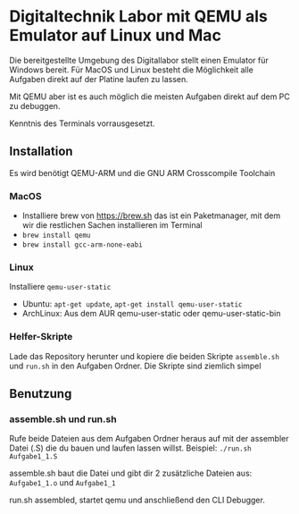 # Digitaltechnik Labor mit QEMU als Emulator auf Linux und Mac

Die bereitgestellte Umgebung des Digitallabor stellt einen Emulator für Windows bereit. Für MacOS und Linux besteht die Möglichkeit alle Aufgaben direkt auf der Platine laufen zu lassen.

Mit QEMU aber ist es auch möglich die meisten Aufgaben direkt auf dem PC zu debuggen.

Kenntnis des Terminals vorrausgesetzt.

## Installation

Es wird benötigt QEMU-ARM und die GNU ARM Crosscompile Toolchain

### MacOS

- Installiere brew von https://brew.sh das ist ein Paketmanager, mit dem wir die restlichen Sachen installieren im Terminal
- `brew install qemu`
- `brew install gcc-arm-none-eabi`

### Linux

Installiere `qemu-user-static`
- Ubuntu: `apt-get update`, `apt-get install qemu-user-static`
- ArchLinux: Aus dem AUR qemu-user-static oder qemu-user-static-bin

### Helfer-Skripte
Lade das Repository herunter und kopiere die beiden Skripte `assemble.sh` und `run.sh` in den Aufgaben Ordner. Die Skripte sind ziemlich simpel

## Benutzung


### assemble.sh und run.sh

Rufe beide Dateien aus dem Aufgaben Ordner heraus auf mit der assembler Datei (.S)  die du bauen und laufen lassen willst.
Beispiel: `./run.sh Aufgabe1_1.S`

assemble.sh baut die Datei und gibt dir 2 zusätzliche Dateien aus: `Aufgabe1_1.o` und `Aufgabe1_1`

run.sh assembled, startet qemu und anschließend den CLI Debugger.
